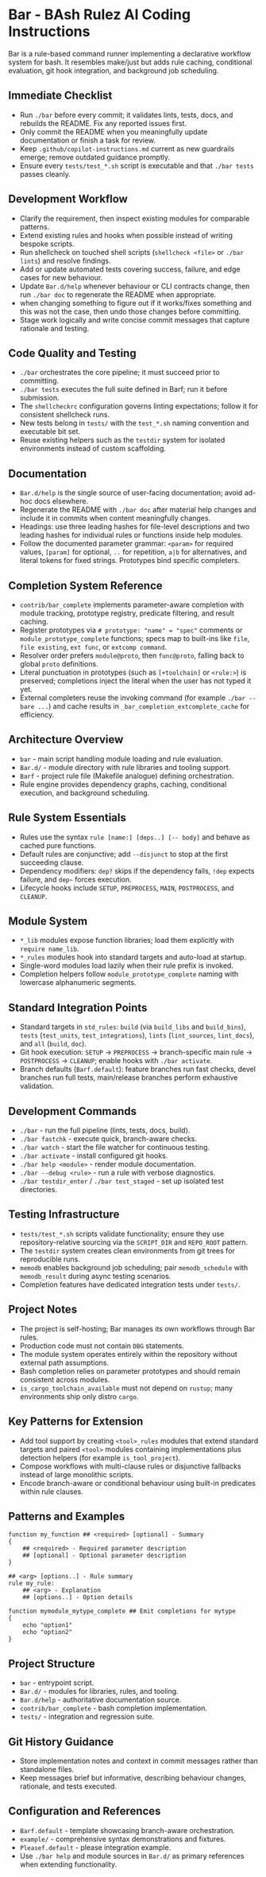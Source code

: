 # Bar - BAsh Rulez AI Coding Instructions

Bar is a rule-based command runner implementing a declarative workflow system for bash. It resembles make/just but adds rule caching, conditional evaluation, git hook integration, and background job scheduling.

## Immediate Checklist

- Run `./bar` before every commit; it validates lints, tests, docs, and rebuilds the README. Fix any reported issues first.
- Only commit the README when you meaningfully update documentation or finish a task for review.
- Keep `.github/copilot-instructions.md` current as new guardrails emerge; remove outdated guidance promptly.
- Ensure every `tests/test_*.sh` script is executable and that `./bar tests` passes cleanly.

## Development Workflow

- Clarify the requirement, then inspect existing modules for comparable patterns.
- Extend existing rules and hooks when possible instead of writing bespoke scripts.
- Run shellcheck on touched shell scripts (`shellcheck <file>` or `./bar lints`) and resolve findings.
- Add or update automated tests covering success, failure, and edge cases for new behaviour.
- Update `Bar.d/help` whenever behaviour or CLI contracts change, then run `./bar doc` to regenerate the README when appropriate.
- when changing something to figure out if it works/fixes something and this was not the case, then undo those changes before committing. 
- Stage work logically and write concise commit messages that capture rationale and testing.

## Code Quality and Testing

- `./bar` orchestrates the core pipeline; it must succeed prior to committing.
- `./bar tests` executes the full suite defined in Barf; run it before submission.
- The `shellcheckrc` configuration governs linting expectations; follow it for consistent shellcheck runs.
- New tests belong in `tests/` with the `test_*.sh` naming convention and executable bit set.
- Reuse existing helpers such as the `testdir` system for isolated environments instead of custom scaffolding.

## Documentation

- `Bar.d/help` is the single source of user-facing documentation; avoid ad-hoc docs elsewhere.
- Regenerate the README with `./bar doc` after material help changes and include it in commits when content meaningfully changes.
- Headings: use three leading hashes for file-level descriptions and two leading hashes for individual rules or functions inside help modules.
- Follow the documented parameter grammar: `<param>` for required values, `[param]` for optional, `..` for repetition, `a|b` for alternatives, and literal tokens for fixed strings. Prototypes bind specific completers.

## Completion System Reference

- `contrib/bar_complete` implements parameter-aware completion with module tracking, prototype registry, predicate filtering, and result caching.
- Register prototypes via `# prototype: "name" = "spec"` comments or `module_prototype_complete` functions; specs map to built-ins like `file`, `file existing`, `ext func`, or `extcomp command`.
- Resolver order prefers `module@proto`, then `func@proto`, falling back to global `proto` definitions.
- Literal punctuation in prototypes (such as `[+toolchain]` or `<rule:>`) is preserved; completions inject the literal when the user has not typed it yet.
- External completers reuse the invoking command (for example `./bar --bare ...`) and cache results in `_bar_completion_extcomplete_cache` for efficiency.

## Architecture Overview

- `bar` - main script handling module loading and rule evaluation.
- `Bar.d/` - module directory with rule libraries and tooling support.
- `Barf` - project rule file (Makefile analogue) defining orchestration.
- Rule engine provides dependency graphs, caching, conditional execution, and background scheduling.

## Rule System Essentials

- Rules use the syntax `rule [name:] [deps..] [-- body]` and behave as cached pure functions.
- Default rules are conjunctive; add `--disjunct` to stop at the first succeeding clause.
- Dependency modifiers: `dep?` skips if the dependency fails, `!dep` expects failure, and `dep~` forces execution.
- Lifecycle hooks include `SETUP`, `PREPROCESS`, `MAIN`, `POSTPROCESS`, and `CLEANUP`.

## Module System

- `*_lib` modules expose function libraries; load them explicitly with `require name_lib`.
- `*_rules` modules hook into standard targets and auto-load at startup.
- Single-word modules load lazily when their rule prefix is invoked.
- Completion helpers follow `module_prototype_complete` naming with lowercase alphanumeric segments.

## Standard Integration Points

- Standard targets in `std_rules`: `build` (via `build_libs` and `build_bins`), `tests` (`test_units`, `test_integrations`), `lints` (`lint_sources`, `lint_docs`), and `all` (`build`, `doc`).
- Git hook execution: `SETUP` → `PREPROCESS` → branch-specific main rule → `POSTPROCESS` → `CLEANUP`; enable hooks with `./bar activate`.
- Branch defaults (`Barf.default`): feature branches run fast checks, devel branches run full tests, main/release branches perform exhaustive validation.

## Development Commands

- `./bar` - run the full pipeline (lints, tests, docs, build).
- `./bar fastchk` - execute quick, branch-aware checks.
- `./bar watch` - start the file watcher for continuous testing.
- `./bar activate` - install configured git hooks.
- `./bar help <module>` - render module documentation.
- `./bar --debug <rule>` - run a rule with verbose diagnostics.
- `./bar testdir_enter` / `./bar test_staged` - set up isolated test directories.

## Testing Infrastructure

- `tests/test_*.sh` scripts validate functionality; ensure they use repository-relative sourcing via the `SCRIPT_DIR` and `REPO_ROOT` pattern.
- The `testdir` system creates clean environments from git trees for reproducible runs.
- `memodb` enables background job scheduling; pair `memodb_schedule` with `memodb_result` during async testing scenarios.
- Completion features have dedicated integration tests under `tests/`.

## Project Notes

- The project is self-hosting; Bar manages its own workflows through Bar rules.
- Production code must not contain `DBG` statements.
- The module system operates entirely within the repository without external path assumptions.
- Bash completion relies on parameter prototypes and should remain consistent across modules.
- `is_cargo_toolchain_available` must not depend on `rustup`; many environments ship only distro `cargo`.

## Key Patterns for Extension

- Add tool support by creating `<tool>_rules` modules that extend standard targets and paired `<tool>` modules containing implementations plus detection helpers (for example `is_tool_project`).
- Compose workflows with multi-clause rules or disjunctive fallbacks instead of large monolithic scripts.
- Encode branch-aware or conditional behaviour using built-in predicates within rule clauses.

## Patterns and Examples

```
function my_function ## <required> [optional] - Summary
{
    ## <required> - Required parameter description
    ## [optional] - Optional parameter description
}

## <arg> [options..] - Rule summary
rule my_rule:
    ## <arg> - Explanation
    ## [options..] - Option details

function mymodule_mytype_complete ## Emit completions for mytype
{
    echo "option1"
    echo "option2"
}
```

## Project Structure

- `bar` - entrypoint script.
- `Bar.d/` - modules for libraries, rules, and tooling.
- `Bar.d/help` - authoritative documentation source.
- `contrib/bar_complete` - bash completion implementation.
- `tests/` - integration and regression suite.

## Git History Guidance

- Store implementation notes and context in commit messages rather than standalone files.
- Keep messages brief but informative, describing behaviour changes, rationale, and tests executed.

## Configuration and References

- `Barf.default` - template showcasing branch-aware orchestration.
- `example/` - comprehensive syntax demonstrations and fixtures.
- `Pleasef.default` - please integration example.
- Use `./bar help` and module sources in `Bar.d/` as primary references when extending functionality.
